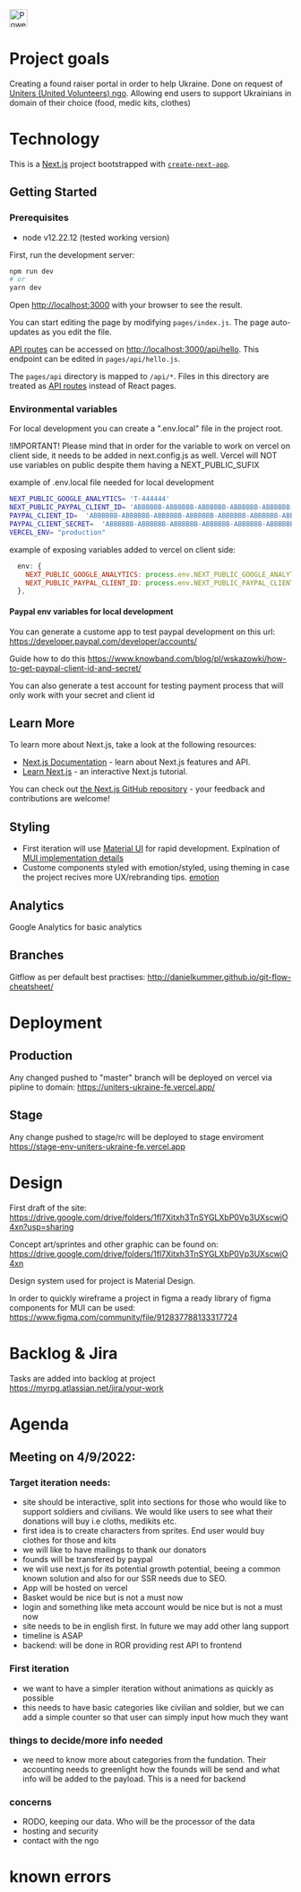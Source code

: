 <a target="_blank" rel="noopener noreferrer" href="https://vercel.com?utm_source=https://github.com/uniters-fundation/uniters_frontend&utm_campaign=help-ukraine">
  <img
    alt="Powered by Vercel"
    style="margin-top: 8px"
    height="32"
    src="https://raw.githubusercontent.com/nextauthjs/next-auth/canary/www/static/img/powered-by-vercel.svg"
  />
</a>

# Project goals

Creating a found raiser portal in order to help Ukraine. Done on request of [Uniters (United Volunteers) ngo](https://spis.ngo.pl/355390-fundacja-uniters-united-volunteers).
Allowing end users to support Ukrainians in domain of their choice (food, medic kits, clothes)

# Technology

This is a [Next.js](https://nextjs.org/) project bootstrapped with [`create-next-app`](https://github.com/vercel/next.js/tree/canary/packages/create-next-app).

## Getting Started

### Prerequisites

- node v12.22.12 (tested working version)

First, run the development server:

```bash
npm run dev
# or
yarn dev
```

Open [http://localhost:3000](http://localhost:3000) with your browser to see the result.

You can start editing the page by modifying `pages/index.js`. The page auto-updates as you edit the file.

[API routes](https://nextjs.org/docs/api-routes/introduction) can be accessed on [http://localhost:3000/api/hello](http://localhost:3000/api/hello). This endpoint can be edited in `pages/api/hello.js`.

The `pages/api` directory is mapped to `/api/*`. Files in this directory are treated as [API routes](https://nextjs.org/docs/api-routes/introduction) instead of React pages.

### Environmental variables

For local development you can create a ".env.local" file in the project root.

!IMPORTANT! Please mind that in order for the variable to work on vercel on client side, it needs to be added in next.config.js as well. Vercel will NOT use variables on public despite them having a NEXT_PUBLIC_SUFIX

example of .env.local file needed for local development

```bash
NEXT_PUBLIC_GOOGLE_ANALYTICS= 'T-444444'
NEXT_PUBLIC_PAYPAL_CLIENT_ID= 'ABBBBBB-ABBBBBB-ABBBBBB-ABBBBBB-ABBBBBB-ABBBBBB-ABBBBBB'
PAYPAL_CLIENT_ID=  'ABBBBBB-ABBBBBB-ABBBBBB-ABBBBBB-ABBBBBB-ABBBBBB-ABBBBBB'
PAYPAL_CLIENT_SECRET=  'ABBBBBB-ABBBBBB-ABBBBBB-ABBBBBB-ABBBBBB-ABBBBBB-ABBBBBB'
VERCEL_ENV= "production"
```

example of exposing variables added to vercel on client side:
```js
  env: {
    NEXT_PUBLIC_GOOGLE_ANALYTICS: process.env.NEXT_PUBLIC_GOOGLE_ANALYTIC,
    NEXT_PUBLIC_PAYPAL_CLIENT_ID: process.env.NEXT_PUBLIC_PAYPAL_CLIENT_ID,
  },
```

#### Paypal env variables for local development
You can generate a custome app to test paypal development on this url:
https://developer.paypal.com/developer/accounts/


Guide how to do this
https://www.knowband.com/blog/pl/wskazowki/how-to-get-paypal-client-id-and-secret/

You can also generate a test account for testing payment process that will only work with your secret and client id

## Learn More

To learn more about Next.js, take a look at the following resources:

- [Next.js Documentation](https://nextjs.org/docs) - learn about Next.js features and API.
- [Learn Next.js](https://nextjs.org/learn) - an interactive Next.js tutorial.

You can check out [the Next.js GitHub repository](https://github.com/vercel/next.js/) - your feedback and contributions are welcome!

## Styling

- First iteration will use [Material UI](https://mui.com/) for rapid development. Explnation of [MUI implementation details](https://dev.to/hajhosein/nextjs-mui-v5-tutorial-2k35)
- Custome components styled with emotion/styled, using theming in case the project recives more UX/rebranding tips. [emotion](https://emotion.sh/docs/styled)

## Analytics

Google Analytics for basic analytics

## Branches

Gitflow as per default best practises:
http://danielkummer.github.io/git-flow-cheatsheet/

# Deployment

## Production
Any changed pushed to "master" branch will be deployed on vercel via pipline to domain:
https://uniters-ukraine-fe.vercel.app/

## Stage
Any change pushed to stage/rc will be deployed to stage enviroment
https://stage-env-uniters-ukraine-fe.vercel.app

# Design

First draft of the site:
https://drive.google.com/drive/folders/1fl7Xitxh3TnSYGLXbP0Vp3UXscwjO4xn?usp=sharing

Concept art/sprintes and other graphic can be found on:
https://drive.google.com/drive/folders/1fl7Xitxh3TnSYGLXbP0Vp3UXscwjO4xn

Design system used for project is Material Design.

In order to quickly wireframe a project in figma a ready library of figma components for MUI can be used:
https://www.figma.com/community/file/912837788133317724

# Backlog & Jira

Tasks are added into backlog at project
https://myrpg.atlassian.net/jira/your-work

# Agenda

## Meeting on 4/9/2022:

### Target iteration needs:

- site should be interactive, split into sections for those who would like to support soldiers and civilians. We would like users to see what their donations will buy i.e cloths, medikits etc.
- first idea is to create characters from sprites. End user would buy clothes for those and kits
- we will like to have mailings to thank our donators
- founds will be transfered by paypal
- we will use next.js for its potential growth potential, beeing a common known solution and also for our SSR needs due to SEO.
- App will be hosted on vercel
- Basket would be nice but is not a must now
- login and something like meta account would be nice but is not a must now
- site needs to be in english first. In future we may add other lang support
- timeline is ASAP
- backend: will be done in ROR providing rest API to frontend

### First iteration

- we want to have a simpler iteration without animations as quickly as possible
- this needs to have basic categories like civilian and soldier, but we can add a simple counter so that user can simply input how much they want

### things to decide/more info needed

- we need to know more about categories from the fundation. Their accounting needs to greenlight how the founds will be send and what info will be added to the payload. This is a need for backend

### concerns

- RODO, keeping our data. Who will be the processor of the data
- hosting and security
- contact with the ngo

# known errors
